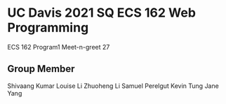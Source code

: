 # UC Davis 2021 SQ ECS 162 Web Programming
ECS 162 Program1 Meet-n-greet 27

## Group Member
Shivaang Kumar
Louise Li
Zhuoheng Li
Samuel Perelgut
Kevin Tung
Jane Yang
